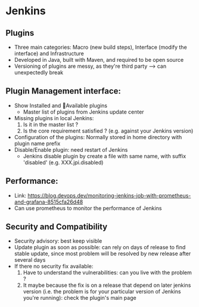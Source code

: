 # Jenkins

## Plugins
  - Three main categories: Macro (new build steps), Interface (modify the interface) and Infrastructure
  - Developed in Java, built with Maven, and required to be open source
  - Versioning of plugins are messy, as they're third party --> can unexpectedly break
  
## Plugin Management interface:
  - Show Installed and Available plugins
    - Master list of plugins from Jenkins update center
  - Missing plugins in local Jenkins:
    1. Is it in the master list ?
	2. Is the core requirement satisfied ? (e.g. against your Jenkins version)
  - Configuration of the plugins: Normally stored in home directory with plugin name prefix
  - Disable/Enable plugin: need restart of Jenkins
    + Jenkins disable plugin by create a file with same name, with suffix 'disabled' (e.g. XXX.jpi.disabled)
	
## Performance:
  - Link: https://blog.devops.dev/monitoring-jenkins-job-with-prometheus-and-grafana-8515cfa26d48
  - Can use prometheus to monitor the performance of Jenkins
  
## Security and Compatibility
  - Security advisory: best keep visible
  - Update plugin as soon as possible: can rely on days of release to find stable update, since most problem will be resolved by new release after several days
  - If there no security fix available: 
    1. Have to understand the vulnerabilities: can you live with the problem ?
	2. It maybe because the fix is on a release that depend on later jenkins version (i.e. the problem is for your particular version of Jenkins you're running): check the plugin's main page